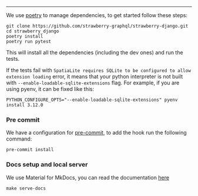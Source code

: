 ---

We use [poetry](https://github.com/sdispater/poetry) to manage dependencies, to
get started follow these steps:

```shell
git clone https://github.com/strawberry-graphql/strawberry-django.git
cd strawberry_django
poetry install
poetry run pytest
```

This will install all the dependencies (including the dev ones) and run the tests.

If the tests fail with `SpatiaLite requires SQLite to be configured to allow extension loading` error,
it means that your python interpreter is not built with `--enable-loadable-sqlite-extensions` flag.
For example, if you are using pyenv, it can be fixed like this:

`PYTHON_CONFIGURE_OPTS="--enable-loadable-sqlite-extensions" pyenv install 3.12.0`

### Pre commit

We have a configuration for
[pre-commit](https://github.com/pre-commit/pre-commit), to add the hook run the
following command:

```shell
pre-commit install
```

### Docs setup and local server

We use Material for MkDocs, you can read the documentation [here](https://squidfunk.github.io/mkdocs-material/)

```shell
make serve-docs
```
